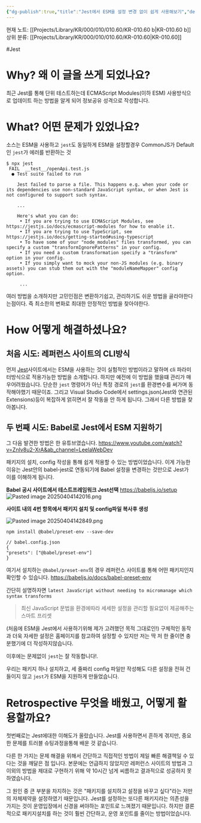 ```yaml
---
{"dg-publish":true,"title":"Jest에서 ESM을 설정 변경 없이 쉽게 사용해보기","description":"Jest 사용하다보면 쉽게 마주할 수 있는 Jest의 ESM적용 방법을 소개합니다.","permalink":"/projects/library/kr/000/010/010-60/kr-010-60-b/","dgPassFrontmatter":true,"noteIcon":"0","created":"2025-04-11T14:17:41.223+09:00","updated":"2025-04-11T14:58:10.147+09:00"}
---
```


현재 노트: [[Projects/Library/KR/000/010/010.60/KR-010.60 b\|KR-010.60 b]] 
상위 분류: [[Projects/Library/KR/000/010/010.60/KR-010.60\|KR-010.60]] 

#Jest 

# Why? 왜 이 글을 쓰게 되었나요?
최근 Jest를 통해 단위 테스트하는데 ECMAScript Modules(이하 ESM) 사용방식으로 업데이트 하는 방법을 알게 되어 정보공유 성격으로 작성합니다.

# What? 어떤 문제가 있었나요?
소스는 ESM을 사용하고 `jest`도 동일하게 ESM을 설정할경우 CommonJS가 Default인 `jest`가 에러를 반환하는 것
```
$ npx jest
 FAIL  __test__/openApi.test.js
  ● Test suite failed to run
  
    Jest failed to parse a file. This happens e.g. when your code or its dependencies use non-standard JavaScript syntax, or when Jest is not configured to support such syntax.
    
	...
	
    Here's what you can do:
     • If you are trying to use ECMAScript Modules, see https://jestjs.io/docs/ecmascript-modules for how to enable it.
     • If you are trying to use TypeScript, see https://jestjs.io/docs/getting-started#using-typescript
     • To have some of your "node_modules" files transformed, you can specify a custom "transformIgnorePatterns" in your config.
     • If you need a custom transformation specify a "transform" option in your config.
     • If you simply want to mock your non-JS modules (e.g. binary assets) you can stub them out with the "moduleNameMapper" config option.
     
     ...
```

여러 방법을 소개하지만 고민인점은 변환하기쉽고, 관리하기도 쉬운 방법을 골라야한다는점이다.
즉 최소한의 변화로 최대한 안정적인 방법을 찾아야한다.

# How 어떻게 해결하셨나요?

## 처음 시도: 레퍼런스 사이트의 CLI방식
먼저 [Jest](https://jestjs.io/docs/ecmascript-modules)사이트에서는 ESM을 사용하는 것이 실험적인 방법이라고 말하며 cli 파라미터방식으로 적용가능한 방법을 소개합니다.
하지만 예전에 이 방법을 했을떄 관리가 매우어려웠습니다.  단순한 `jest` 명령어가 아닌 특정 경로의 `jest`를 환경변수를 써가며 동작해야했기 때문이죠. 그리고 Visual Studio Code에서 settings.json(Jest와 연관된 Extensions)등이 복잡하게 얽히면서 잘 작동을 안 하게 됩니다.
그래서 다른 방법을 찾아봅니다.

## 두 번째 시도: Babel로 Jest에서 ESM 지원하기

그 다음 발견한 방법은 한 유튜브였습니다.
https://www.youtube.com/watch?v=ZnIv8u2-XrA&ab_channel=LeelaWebDev

패키지의 설치, config 작성을 통해 쉽게 적용할 수 있는 방법이었습니다.
이게 가능한 이유는 Jest안의 babel-jest로 연동되기에 Babel 설정을 변경하는 것만으로 Jest가 이를 이해하게 됩니다.



**Babel 공시 사이트에서  테스트프레임워크 Jest선택**
https://babeljs.io/setup
![Pasted image 20250404142016.png](/img/user/images/Pasted%20image%2020250404142016.png)

**사이트 내의 4번 항목에서 패키지 설치 및 config파일 복사후 생성**

![Pasted image 20250404142849.png](/img/user/images/Pasted%20image%2020250404142849.png)

```
npm install @babel/preset-env --save-dev
```

```
// babel.config.json
{  
"presets": ["@babel/preset-env"]  
}
```

여기서 설치하는 `@babel/preset-env`의 경우 레퍼런스 사이트를 통해 어떤 패키지인지 확인할 수 있습니다. https://babeljs.io/docs/babel-preset-env

간단히 설명하자면
`latest JavaScript without needing to micromanage which syntax transforms`
> 최신 JavaScript 문법을 환경에따라 세세한 설정을 관리할 필요없이 제공해주는 스마트 프리셋

(처음에 ESM을 Jest에서 사용하기위해 제가 고려했던 목적 그대로인!)
구체적인 동작과 더욱 자세한 설정은 홈페이지를 참고하여 설정할 수 있지만 저는 딱 저 한 줄이면 충분했기에 더 작성하지않습니다.

이후에는 문제없이 `jest`는 잘 작동합니다!.

우리는 패키지 하나 설치하고, 세 줄짜리 config 파일만 작성해도 다른 설정을 전혀 건들이지 않고 `jest`가 ESM을 지원하게 만들었습니다.

# Retrospective 무엇을 배웠고, 어떻게 활용할까요?

첫번째로는 Jest에대한 이해도가 올랐습니다. Jest를 사용하면서 흔하게 겪지만, 중요한 문제를 트러블 슈팅과정을통해 배운 것 같습니다.

다른 한 가지는 문제 해결을 위해서 간단하고 직접적인 방법이 제일 빠른 해결책일 수 있다는 것을 깨달은 점 입니다. 본문에는 언급하지 않았지만 레퍼런스 사이트의 방법과 그 이외의 방법을 제대로 구현하기 위해 약 10시간 넘게 씨름하고 결과적으로 성공하지 못하였습니다.

그 원인 중 큰 부분을 차지하는 것은 "패키지를 설치하고 설정을 바꾸고 싶다"라는 저만의 자체제약을 설정하였기 때문입니다. Jest를 설정하는 또다른 패키지라는 의존성을 가지는 것이 운영입장에서 신경을 써야하는 포인트로 느껴졌기 때문입니다. 하지만 결론적으로 패키지설치를 하는 것이 훨씬 간단하고, 운영 포인트를 줄이는 방법이었습니다. 